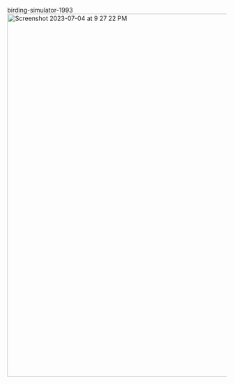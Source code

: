birding-simulator-1993
<img width="832" alt="Screenshot 2023-07-04 at 9 27 22 PM" src="https://github.com/amad-a/birding-simulator-1993/assets/36000045/c9994cb1-a4fe-4813-a6dc-040da66d95b1">
